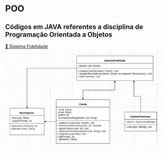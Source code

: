 # POO
Códigos em JAVA referentes a disciplina de Programação Orientada a Objetos
----------------------------------------------------------------------------
[📂 Sistema Fidelidade]([4ab700d66bb2e871da20d42fcd91122282a4b1b3](https://github.com/KailaneLisley/POO/commit/4ab700d66bb2e871da20d42fcd91122282a4b1b3))
![Diagrama de Classes | Sistema Fidelidade](https://github.com/KailaneLisley/POO/blob/main/Diagrama%20de%20Classes%20-%20Sistema%20Fidelidade.jpeg)
